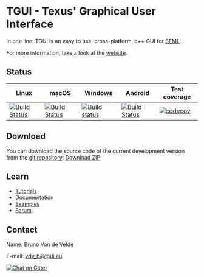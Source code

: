 TGUI - Texus' Graphical User Interface
=======================================

In one line: TGUI is an easy to use, cross-platform, c++ GUI for [SFML](https://www.sfml-dev.org).

For more information, take a look at the [website](https://tgui.eu).


Status
------

| Linux | macOS | Windows | Android | Test coverage |
|-------|-------|---------|---------|---------------|
| [![Build Status](https://travis-matrix-badges.herokuapp.com/repos/texus/TGUI/branches/0.8-dev/2)](https://travis-ci.org/texus/TGUI) | [![Build Status](https://travis-matrix-badges.herokuapp.com/repos/texus/TGUI/branches/0.8-dev/4)](https://travis-ci.org/texus/TGUI) | [![Build status](https://ci.appveyor.com/api/projects/status/16e3yl71hq8x0c46/branch/0.8-dev?svg=true)](https://ci.appveyor.com/project/texus/tgui/branch/0.8-dev) | [![Build Status](https://travis-matrix-badges.herokuapp.com/repos/texus/TGUI/branches/0.8-dev/3)](https://travis-ci.org/texus/TGUI) | [![codecov](https://codecov.io/gh/texus/TGUI/branch/0.8-dev/graph/badge.svg)](https://codecov.io/gh/texus/TGUI/branch/0.8-dev) |


Download
--------

You can download the source code of the current development version from the [git repository](https://github.com/texus/TGUI/tree/0.8-dev): [Download ZIP](https://github.com/texus/TGUI/archive/0.8-dev.zip)

Learn
-----

* [Tutorials](https://tgui.eu/tutorials/0.8)
* [Documentation](https://tgui.eu/documentation/0.8)
* [Examples](https://tgui.eu/examples/0.8)
* [Forum](https://forum.tgui.eu)


Contact
-------

Name: Bruno Van de Velde

E-mail: vdv_b@tgui.eu

[![Chat on Gitter](https://badges.gitter.im/texus/TGUI.png)](https://gitter.im/texus/TGUI)
